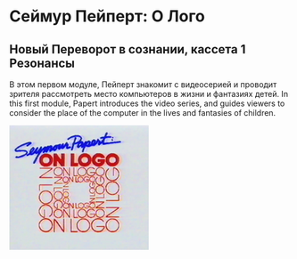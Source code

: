 # Сеймур Пейперт: О Лого
## Новый Переворот в сознании, кассета 1 Резонансы

В этом первом модуле, Пейперт знакомит с видеосерией и проводит зрителя рассмотреть место компьютеров в жизни и фантазиях детей.
In this first module, Papert introduces the video series, and guides viewers to consider the place of the computer in the lives and fantasies of children.

[![NM1](./images/onlogo.png)](https://youtu.be/NGmNvRXMhac)
